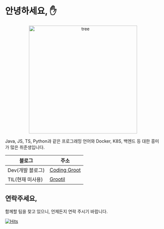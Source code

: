 # 안녕하세요, ✋
<p align="center">
  <img width="350" height="350" alt="tree" src="https://media0.giphy.com/media/Vi5TUmZz8LZb95j2xb/giphy.gif"/>
</p>

Java, JS, TS, Python과 같은 프로그래밍 언어와 Docker, K8S, 백엔드 등 대한 흥미가 많은 취준생입니다.

| 블로그 | 주소 |
| ------------- | ------------- |
| Dev(개발 블로그) | [Coding Groot](https://coding-groot.tistory.com/) |
| TIL(현재 미사용) | [Grootil](https://grootil.netlify.app/) |

## 연락주세요,
함께할 팀을 찾고 있으니, 언제든지 연락 주시기 바랍니다.

[![Hits](https://hits.seeyoufarm.com/api/count/incr/badge.svg?url=https%3A%2F%2Fgithub.com%2FIamGroooooot&count_bg=%23FF9809&title_bg=%23555555&icon=gumtree.svg&icon_color=%23E7E7E7&title=visits&edge_flat=false)](https://hits.seeyoufarm.com)
